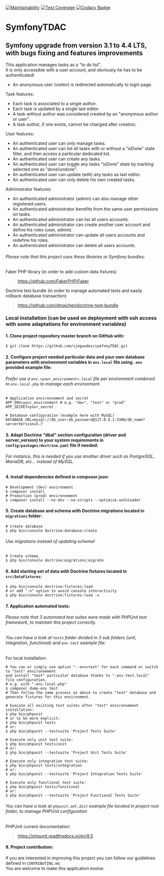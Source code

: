 [![Maintainability](https://api.codeclimate.com/v1/badges/cd0698a66913d668f94b/maintainability)](https://codeclimate.com/github/sjeguedes/symfonyTDAC/maintainability)
[![Test Coverage](https://api.codeclimate.com/v1/badges/cd0698a66913d668f94b/test_coverage)](https://codeclimate.com/github/sjeguedes/symfonyTDAC/test_coverage)
[![Codacy Badge](https://app.codacy.com/project/badge/Grade/d7c1a32d50db45d5ab05ec44db19dce0)](https://www.codacy.com/gh/sjeguedes/symfonyTDAC/dashboard?utm_source=github.com&amp;utm_medium=referral&amp;utm_content=sjeguedes/symfonyTDAC&amp;utm_campaign=Badge_Grade)
# SymfonyTDAC

## Symfony upgrade from version 3.1 to 4.4 LTS, with bugs fixing and features improvements
This application manages tasks as a "to do list".  
It is only accessible with a user account, and obviously he has to be authenticated! 
- An anonymous user (visitor) is redirected automatically to login page.
 
Task features: 
- Each task is associated to a single author.
- Each task is updated by a single last editor.
- A task without author was considered created by an "anonymous author or user".
- A task author, if one exists, cannot be changed after creation.

User features:
- An authenticated user can only manage tasks.
- An authenticated user can list all tasks with or without a "isDone" state filter, and then access a particular dedicated list.
- An authenticated user can create any tasks.
- An authenticated user can toggle any tasks "isDone" state by marking selected one as "done/undone".
- An authenticated user can update (edit) any tasks as last editor.
- An authenticated user can only delete his own created tasks.

Administrator features:
- An authenticated administrator (admin) can also manage other registered users.
- An authenticated administrator benefits from the same user permissions on tasks.
- An authenticated administrator can list all users accounts.
- An authenticated administrator can create another user account and define his roles (user, admin).
- An authenticated administrator can update all users accounts and redefine his roles.
- An authenticated administrator can delete all users accounts.

###### *Please note that this project uses these libraries or Symfony bundles:*
Faker PHP library (in order to add custom data fixtures)
> https://github.com/FakerPHP/Faker

Doctrine test bundle (in order to manage automated tests and easily rollback database transaction)
> https://github.com/dmaicher/doctrine-test-bundle

### Local installation (can be used on deployment with ssh access with some adaptations for environment variables)

#### 1. Clone project repository master branch on GitHub with:
```
$ git clone https://github.com/sjeguedes/symfonyTDAC.git
```

#### 2. Configure project needed particular data and your own database parameters with environment variables in `env.local` file using `.env` provided example file:

###### *Prefer use a `env.<your_environment>.local` file per environment combined to `env.local.php` to manage each environment.*
```
# Application environnement and secret
APP_ENV=your_environment # e.g. "dev", "test" or "prod"
APP_SECRET=your_secret

# Database configuration (example here with MySQL)
DATABASE_URL=mysql://db_user:db_password@127.0.0.1:3306/db_name?serverVersion=5.7
```
#### 3. Adapt Doctrine "dbal" section configuration (driver and server_version) to your system requirements in `config/packages/doctrine.yaml` file if needed:

###### *For instance, this is needed if you use another driver such as PostgreSQL, MariaDB, etc... instead of MySQL.*

#### 4. Install dependencies defined in composer.json:
```
# Development (dev) environment
$ composer install
# Production (prod) environnement
$ composer install --no-dev --no-scripts --optimize-autoloader
```

#### 5. Create database and schema with Doctrine migrations located in `migrations` folder:
```
# Create database
$ php bin/console doctrine:database:create
```

###### *Use migrations instead of updating schema!*
```
# Create schema
$ php bin/console doctrine:migrations:migrate
```

#### 6. Add starting set of data with Doctrine fixtures located in `src/DataFixtures`:
```
$ php bin/console doctrine:fixtures:load
# or add "-n" option to avoid console interactivity
$ php bin/console doctrine:fixtures:load -n
```

#### 7. Application automated tests:
###### *Please note that 3 automated test suites were made with PHPUnit test framework, to maintain this project correctly.* 
###### *You can have a look at `tests` folder divided in 3 sub folders (unit, integration, functional) and `env.test` example file:*
For local installation:
```
# You can or simply use option "--env=test" for each command or switch to "test" environnement 
and install "test" particular database thanks to ".env.test.local" file configuration.
# e.g. with ".env.local.php"
$ composer dump-env test
# Then follow the same process as above to create "test" database and generate fixtures for this environment.

# Execute all existing test suites after "test" environnement installation:
$ php bin/phpunit
# or to be more explicit:
$ php bin/phpunit tests
# or:
$ php bin/phpunit --testsuite 'Project Tests Suite'

# Execute only unit test suite:
$ php bin/phpunit tests/unit
# or:
$ php bin/phpunit --testsuite 'Project Unit Tests Suite'

# Execute only integration test suite:
$ php bin/phpunit tests/integration
# or:
$ php bin/phpunit --testsuite 'Project Integration Tests Suite'

# Execute only functional test suite:
$ php bin/phpunit tests/functional
# or:
$ php bin/phpunit --testsuite 'Project Functional Tests Suite'
```
###### *You can have a look at `phpunit.xml.dist` example file located in project root folder, to manage PHPUnit configuration*
PHPUnit current documentation: 
> https://phpunit.readthedocs.io/en/9.5

#### 8. Project contribution:
If you are interested in improving this project you can follow our guidelines defined in `CONTRIBUTING.md`.  
You are welcome to make this application evolve.

 
